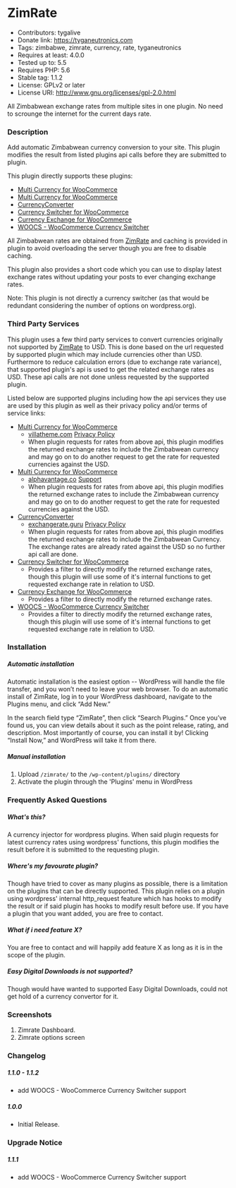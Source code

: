 # ZimRate

- Contributors: tygalive
- Donate link: https://tyganeutronics.com
- Tags: zimbabwe, zimrate, currency, rate, tyganeutronics
- Requires at least: 4.0.0
- Tested up to: 5.5
- Requires PHP: 5.6
- Stable tag: 1.1.2
- License: GPLv2 or later
- License URI: http://www.gnu.org/licenses/gpl-2.0.html

All Zimbabwean exchange rates from multiple sites in one plugin. No need to scrounge the internet for the current days rate.

### Description

Add automatic Zimbabwean currency conversion to your site.
This plugin modifies the result from listed plugins api calls before they are submitted to plugin.

This plugin directly supports these plugins:

- [Multi Currency for WooCommerce](https://wordpress.org/plugins/woo-multi-currency "Multi Currency for WooCommerce")
- [Multi Currency for WooCommerce](https://wordpress.org/plugins/wc-multi-currency "Multi Currency for WooCommerce")
- [CurrencyConverter](https://wordpress.org/plugins/currencyconverter "CurrencyConverter")
- [Currency Switcher for WooCommerce](https://wordpress.org/plugins/currency-switcher-woocommerce "Currency Switcher for WooCommerce")
- [Currency Exchange for WooCommerce](https://wordpress.org/plugins/currency-exchange-for-woocommerce "Currency Exchange for WooCommerce")
- [WOOCS - WooCommerce Currency Switcher](https://wordpress.org/plugins/woocommerce-currency-switcher "WOOCS - WooCommerce Currency Switcher")

All Zimbabwean rates are obtained from [ZimRate](http://zimrate.tyganeutronics.com "Zimrate") and caching is provided in plugin to avoid overloading the server though you are free to disable caching.

This plugin also provides a short code which you can use to display latest exchange rates without updating your posts to ever changing exchange rates.

Note: This plugin is not directly a currency switcher (as that would be redundant considering the number of options on wordpress.org).

### Third Party Services

This plugin uses a few third party services to convert currencies originally not supported by [ZimRate](http://zimrate.tyganeutronics.com "ZimRate") to USD. This is done based on the url requested by supported plugin which may include currencies other than USD. Furthermore to reduce calculation errors (due to exchange rate variance), that supported plugin's api is used to get the related exchange rates as USD. These api calls are not done unless requested by the supported plugin.

Listed below are supported plugins including how the api services they use are used by this plugin as well as their privacy policy and/or terms of service links:

- [Multi Currency for WooCommerce](https://wordpress.org/plugins/woo-multi-currency "Multi Currency for WooCommerce")
  - [villatheme.com](https://villatheme.com/ "villatheme.com") [Privacy Policy](https://villatheme.com/privacy-policy/ "Privacy Policy")
  - When plugin requests for rates from above api, this plugin modifies the returned exchange rates to include the Zimbabwean currency and may go on to do another request to get the rate for requested currencies against the USD.
- [Multi Currency for WooCommerce](https://wordpress.org/plugins/wc-multi-currency "Multi Currency for WooCommerce")
  - [alphavantage.co](https://www.alphavantage.co "alphavantage.co") [Support](https://www.alphavantage.co/support/#support "Support")
  - When plugin requests for rates from above api, this plugin modifies the returned exchange rates to include the Zimbabwean currency and may go on to do another request to get the rate for requested currencies against the USD.
- [CurrencyConverter](https://wordpress.org/plugins/currencyconverter "CurrencyConverter")
  - [exchangerate.guru](https://exchangerate.guru/ "exchangerate.guru") [Privacy Policy](https://exchangerate.guru/privacy-policy/ "Privacy Policy")
  - When plugin requests for rates from above api, this plugin modifies the returned exchange rates to include the Zimbabwean Currency. The exchange rates are already rated against the USD so no further api call are done.
- [Currency Switcher for WooCommerce](https://wordpress.org/plugins/currency-switcher-woocommerce "Currency Switcher for WooCommerce")
  - Provides a filter to directly modify the returned exchange rates, though this plugin will use some of it's internal functions to get requested exchange rate in relation to USD.
- [Currency Exchange for WooCommerce](https://wordpress.org/plugins/currency-exchange-for-woocommerce "Currency Exchange for WooCommerce")
  - Provides a filter to directly modify the returned exchange rates.
- [WOOCS - WooCommerce Currency Switcher](https://wordpress.org/plugins/woocommerce-currency-switcher "WOOCS - WooCommerce Currency Switcher")
  - Provides a filter to directly modify the returned exchange rates, though this plugin will use some of it's internal functions to get requested exchange rate in relation to USD.

### Installation

##### Automatic installation

Automatic installation is the easiest option -- WordPress will handle the file transfer, and you won’t need to leave your web browser. To do an automatic install of ZimRate, log in to your WordPress dashboard, navigate to the Plugins menu, and click “Add New.”

In the search field type “ZimRate”, then click “Search Plugins.” Once you’ve found us, you can view details about it such as the point release, rating, and description. Most importantly of course, you can install it by! Clicking “Install Now,” and WordPress will take it from there.

##### Manual installation

1. Upload `/zimrate/` to the `/wp-content/plugins/` directory
2. Activate the plugin through the 'Plugins' menu in WordPress

### Frequently Asked Questions

##### What's this?

A currency injector for wordpress plugins. When said plugin requests for latest currency rates using wordpress' functions, this plugin modifies the result before it is submitted to the requesting plugin.

##### Where's my favourate plugin?

Though have tried to cover as many plugins as possible, there is a limitation on the plugins that can be directly supported.
This plugin relies on a plugin using wordpress' internal http_request feature which has hooks to modify the result or if said plugin has hooks to modify result before use.
If you have a plugin that you want added, you are free to contact.

##### What if i need feature X?

You are free to contact and will happily add feature X as long as it is in the scope of the plugin.

##### Easy Digital Downloads is not supported?

Though would have wanted to supported Easy Digital Downloads, could not get hold of a currency convertor for it.

### Screenshots

1. Zimrate Dashboard.
2. Zimrate options screen

### Changelog

##### 1.1.0 - 1.1.2

- add WOOCS - WooCommerce Currency Switcher support

##### 1.0.0

- Initial Release.

### Upgrade Notice

##### 1.1.1

- add WOOCS - WooCommerce Currency Switcher support
